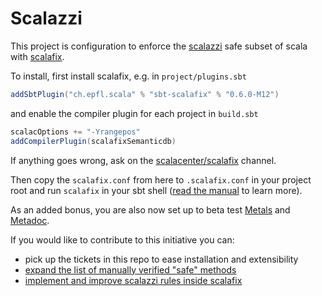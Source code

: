 # Scalazzi

This project is configuration to enforce the [scalazzi](http://yowconference.com.au/slides/yowwest2014/Morris-ParametricityTypesDocumentationCodeReadability.pdf) safe subset of scala with [scalafix](https://scalacenter.github.io/scalafix/docs/users/installation).

To install, first install scalafix, e.g. in `project/plugins.sbt`

```scala
addSbtPlugin("ch.epfl.scala" % "sbt-scalafix" % "0.6.0-M12")
```

and enable the compiler plugin for each project in `build.sbt`

```scala
scalacOptions += "-Yrangepos"
addCompilerPlugin(scalafixSemanticdb)
```

If anything goes wrong, ask on the [scalacenter/scalafix](https://gitter.im/scalacenter/scalafix) channel.

Then copy the `scalafix.conf` from here to `.scalafix.conf` in your project root and run `scalafix` in your sbt shell ([read the manual](https://scalacenter.github.io/scalafix/docs/users/installation) to learn more).

As an added bonus, you are also now set up to beta test [Metals](https://github.com/scalameta/metals) and [Metadoc](https://github.com/scalameta/metadoc).

If you would like to contribute to this initiative you can:

- pick up the tickets in this repo to ease installation and extensibility
- [expand the list of manually verified "safe" methods](CONTRIBUTING.md)
- [implement and improve scalazzi rules inside scalafix](https://github.com/scalacenter/scalafix/issues?q=is%3Aissue+is%3Aopen+label%3Ascalazzi)
